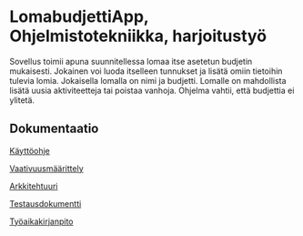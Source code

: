 # **LomabudjettiApp, Ohjelmistotekniikka, harjoitustyö**
Sovellus toimii apuna suunnitellessa lomaa itse asetetun budjetin mukaisesti. Jokainen voi luoda itselleen 
tunnukset ja lisätä omiin tietoihin tulevia lomia. Jokaisella lomalla on nimi ja budjetti. Lomalle on mahdollista lisätä uusia 
aktiviteetteja tai poistaa vanhoja. Ohjelma vahtii, että budjettia ei ylitetä.

## Dokumentaatio
[Käyttöohje](https://github.com/retute/ot-harjoitustyo/blob/master/Lomabudjetti/dokumentaatio/kaytto-ohje.md)

[Vaativuusmäärittely](https://github.com/retute/ot-harjoitustyo/blob/master/Lomabudjetti/dokumentaatio/maarittelydokumentti.md)

[Arkkitehtuuri](https://github.com/retute/ot-harjoitustyo/blob/master/Lomabudjetti/dokumentaatio/arkkitehtuuri.md)

[Testausdokumentti](https://github.com/retute/ot-harjoitustyo/blob/master/Lomabudjetti/dokumentaatio/testaus.md)

[Työaikakirjanpito](https://github.com/retute/ot-harjoitustyo/blob/master/Lomabudjetti/dokumentaatio/tyoaikakirjanpito.md)

